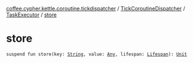 [coffee.cypher.kettle.coroutine.tickdispatcher](../../index.md) / [TickCoroutineDispatcher](../index.md) / [TaskExecutor](index.md) / [store](./store.md)

# store

`suspend fun store(key: `[`String`](https://kotlinlang.org/api/latest/jvm/stdlib/kotlin/-string/index.html)`, value: `[`Any`](https://kotlinlang.org/api/latest/jvm/stdlib/kotlin/-any/index.html)`, lifespan: `[`Lifespan`](../../-task-data-store/-lifespan/index.md)`): `[`Unit`](https://kotlinlang.org/api/latest/jvm/stdlib/kotlin/-unit/index.html)